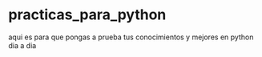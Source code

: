 # practicas_para_python
aqui es para que pongas a prueba tus conocimientos y mejores en python dia a dia 
